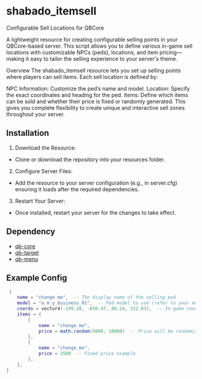 # shabado_itemsell

Configurable Sell Locations for QBCore

A lightweight resource for creating configurable selling points in your QBCore-based server. This script allows you to define various in-game sell locations with customizable NPCs (peds), locations, and item pricing—making it easy to tailor the selling experience to your server's theme.

Overview
The shabado_itemsell resource lets you set up selling points where players can sell items. Each sell location is defined by:

NPC Information: Customize the ped’s name and model.
Location: Specify the exact coordinates and heading for the ped.
Items: Define which items can be sold and whether their price is fixed or randomly generated.
This gives you complete flexibility to create unique and interactive sell zones throughout your server.

## Installation
1. Download the Resource:
  * Clone or download the repository into your resources folder.
2. Configure Server Files:
 * Add the resource to your server configuration (e.g., in server.cfg) ensuring it loads after the required dependencies.
3. Restart Your Server:
  * Once installed, restart your server for the changes to take effect.

## Dependency

* [qb-core](https://github.com/qbcore-framework/qb-core)
* [qb-target](https://github.com/qbcore-framework/qb-target)
* [qb-menu](https://github.com/qbcore-framework/qb-menu) 

## Example Config

```lua
 {
    name = "change me",  -- The display name of the selling ped
    model = "a_m_y_business_01",  -- Ped model to use (refer to your model list)
    coords = vector4(-199.28, -650.47, 48.24, 332.93),  -- In-game coordinates and heading
    items = {
        { 
            name = "change_me", 
            price = math.random(5000, 10000)  -- Price will be randomized between 5000 and 10000 
        },
        { 
            name = "change_me", 
            price = 3500  -- Fixed price example 
        },
    },
}
